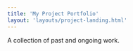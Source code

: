 ```yaml
---
title: 'My Project Portfolio'
layout: 'layouts/project-landing.html'
---
```


A collection of past and ongoing work.